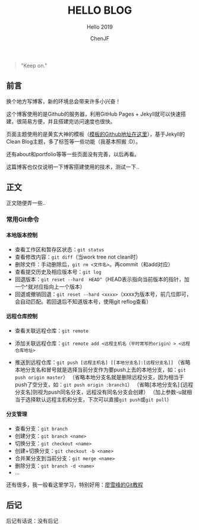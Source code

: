 ﻿---  
layout: post  
title: "HELLO BLOG"  
subtitle: "Hello 2019"  
author: "ChenJF"  
header-img: "img/post-bg-imgs/1-hello-fight.png"  
header-mask: 0.4  
tags:  
  生活  
  小笔记  
---

> "Keep on."

## 前言
换个地方写博客，新的环境总会带来许多小兴奋！  

这个博客使用的是Github的服务器，利用GitHub Pages + Jekyll就可以快速搭建，很简易方便，并且搭建完访问速度也很快。

页面主题使用的是黄玄大神的模板（[模板的Github地址在这里][1]），基于Jekyll的Clean Blog主题，多了标签等一些功能（我基本照搬 :D）。

还有about和portfolio等等一些页面没有完善，以后再看。

这篇博客也仅仅说明一下博客搭建使用的技术，测试一下..

## 正文
正文随便弄一些..

### 常用Git命令
#### 本地版本控制
* 查看工作区和暂存区状态：`git status`
* 查看修改内容：`git diff`（当work tree not clean时）
* 删除文件：手动删除后，`git rm <文件名>`。再commit（和add对应）
* 查看提交历史及相应版本号：`git log`
* 回退版本：`git reset --hard  HEAD^`（HEAD表示指向当前版本的指针，加一个^就对应指向上一个版本）
* 回退或撤销回退：`git reset --hard <xxxx>`（xxxx为版本号，前几位即可，会自动匹配。若回退后不知道版本号，使用git reflog查看）

#### 远程仓库控制

* 查看关联远程仓库：`git remote`
*  添加关联远程仓库：`git remote add <远程主机名（平时常写的origin）> <远程仓库地址>`

* 推送到远程仓库：`git push [远程主机名] [[本地分支名]:[远程分支名]]`
（省略本地分支名和冒号就是选择当前分支作为要push上去的本地分支，如：`git push origin master`）
（省略本地分支名就是删除远程分支，因为相当于push了空分支，如：`git push origin :branch1`）
（省略[本地分支名]:[远程分支名]则视为push同名分支，远程没有同名分支会创建）
（加上参数-u就相当于选择默认远程主机和分支，下次可以直接`git push`或`git pull`）

#### 分支管理
* 查看分支：`git branch`
* 创建分支：`git branch <name>`
* 切换分支：`git checkout <name>`
* 创建+切换分支：`git checkout -b <name>`
* 合并某分支到当前分支：`git merge <name>`
* 删除分支：`git branch -d <name>`
* ...

还有很多，我一般看这里学习，特别好用：[廖雪峰的Git教程][2]

## 后记
后记有话说：没有后记

  [1]: https://github.com/Huxpro/huxpro.github.io
  [2]: https://www.liaoxuefeng.com/wiki/0013739516305929606dd18361248578c67b8067c8c017b000